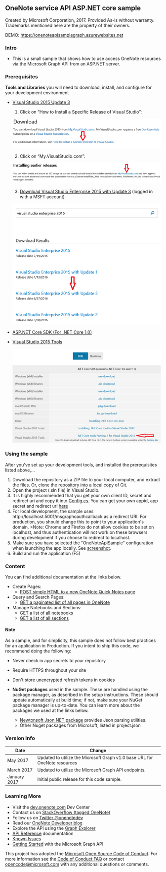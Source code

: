 OneNote service API ASP.NET core sample
---------------------------------------

Created by Microsoft Corporation, 2017. Provided As-is without warranty. Trademarks mentioned here are the property of their owners.

DEMO: https://onenoteapisamplegraph.azurewebsites.net

### Intro

-	This is a small sample that shows how to use access OneNote resources via the Microsoft Graph API from an ASP.NET server.

### Prerequisites

**Tools and Libraries** you will need to download, install, and configure for your development environment

* [Visual Studio 2015 Update 3](https://www.visualstudio.com/en-us/news/releasenotes/vs2015-update3-vs) 
  1. Click on “How to Install a Specific Release of Visual Studio”: 
  
  ![Download earlier release of Visual Studio](./images/HowToInstall.png)

  2. Click on “My.VisualStudio.com”: 
  
  ![Click on "My.VisualStudio.com"](./images/InstallingEarlierReleases.png)

  3. [Download Visual Studio Enterprise 2015 with Update 3](https://my.visualstudio.com/downloads?q=visual%20studio%20enterprise%202015) (logged in with a MSFT account) 
  
  ![Installing Earlier Releases](./images/VisualStudioEnterpriseSearch.png)

* [ASP.NET Core SDK (For .NET Core 1.0)](https://www.microsoft.com/net/download/core)

* [Visual Studio 2015 Tools](https://www.microsoft.com/net/download/core)
  
  ![Visual Studio Tools Install](./images/VisualStudioToolsInstall.png)

### Using the sample

After you've set up your development tools, and installed the prerequisites listed above,...

1.	Download the repository as a ZIP file to your local computer, and extract the files. Or, clone the repository into a local copy of Git.
2.	Open the project (.sln file) in Visual Studio.
3.	It is highly recommended that you get your own client ID, secret and redirect uri and copy it into [Config.cs](https://github.com/OneNoteDev/OneNoteApiSampleAspNetCore/blob/master/src/OneNoteApiSample/Config.cs#L9). You can get your own appid, app secret and redirect uri [here](http://developer.microsoft.com/en-us/graph/docs/authorization/auth_register_app_v2)
4.	For local development, the sample uses http://localhost:5001/msgraphoauthcallback as a redirect URI. For production, you should change this to point to your application's domain. >Note: Chrome and Firefox do not allow cookies to be set on localhost, and thus authentication will not work on these browsers during development if you choose to redirect to localhost.
5.	Make sure you have selected the "OneNoteApiSample" configuration when launching the app locally. See [screenshot](https://github.com/OneNoteDev/OneNoteApiSampleAspNetCore/blob/master/images/OneNoteApiSampleConfiguration.PNG).
6.	Build and run the application (F5)

### Content

You can find additional documentation at the links below.

-	Create Pages:
	-	[POST simple HTML to a new OneNote Quick Notes page](https://developer.microsoft.com/en-us/graph/docs/api-reference/beta/api/notes_post_pages)
-	Query and Search Pages:
	-	[GET a paginated list of all pages in OneNote](https://developer.microsoft.com/en-us/graph/docs/api-reference/beta/api/notes_list_pages)
-	Manage Notebooks and Sections:
	-	[GET a list of all notebooks](https://developer.microsoft.com/en-us/graph/docs/api-reference/beta/api/notes_list_notebooks)
	-	[GET a list of all sections](https://developer.microsoft.com/en-us/graph/docs/api-reference/beta/api/notes_list_sections)

#### Note

As a sample, and for simplicity, this sample does not follow best practices for an application in Production. If you intent to ship this code, we recommend doing the following:

-	Never check in app secrets to your repository
-	Require HTTPS throughout your site
-	Don't store unencrypted refresh tokens in cookies

-	**NuGet packages** used in the sample. These are handled using the package manager, as described in the setup instructions. These should update automatically at build time; if not, make sure your NuGet package manager is up-to-date. You can learn more about the packages we used at the links below.

	-	[Newtonsoft Json.NET package](http://newtonsoft.com/) provides Json parsing utilities.
	-	Other Nuget packages from Microsoft, listed in project.json

### Version Info

| Date         | Change                                                                         |
|--------------|--------------------------------------------------------------------------------|
| May 2017     | Updated to utilize the Microsoft Graph v1.0 base URL for OneNote resources     |
| March 2017   | Updated to utilize the Microsoft Graph API endpoints.                          |
| January 2017 | Initial public release for this code sample.                                   |

### Learning More

-	Visit the [dev.onenote.com](http://dev.onenote.com) Dev Center
-	Contact us on [StackOverflow (tagged OneNote)](http://go.microsoft.com/fwlink/?LinkID=390182)
-	Follow us on [Twitter @onenotedev](http://www.twitter.com/onenotedev)
-	Read our [OneNote Developer blog](http://go.microsoft.com/fwlink/?LinkID=390183)
-	Explore the API using the [Graph Explorer](https://developer.microsoft.com/en-us/graph/graph-explorer)
-	[API Reference](https://developer.microsoft.com/en-us/graph/docs/api-reference/beta/resources/notes) documentation
-	[Known Issues](https://developer.microsoft.com/en-us/graph/docs/overview/release_notes)
-	[Getting Started](https://developer.microsoft.com/en-us/graph/docs/get-started/get-started) with the Microsoft Graph API

This project has adopted the [Microsoft Open Source Code of Conduct](https://opensource.microsoft.com/codeofconduct/). For more information see the [Code of Conduct FAQ](https://opensource.microsoft.com/codeofconduct/faq/) or contact [opencode@microsoft.com](mailto:opencode@microsoft.com) with any additional questions or comments.
